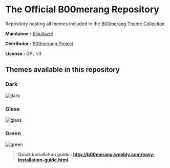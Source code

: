 # The Official B00merang Repository

Repository hosting all themes included in the [B00merang Theme Collection](http://b00merang.weebly.com/b00merang-collection.html)

**Maintainer :** [Elbullazul](https://github.com/elbullazul)

**Distributor :** [B00merang Project](https://github.com/B00merang-Project)

**License :** GPL v3

## Themes available in this repository

### Dark

![dark](http://b00merang.weebly.com/uploads/1/6/8/1/16813022/screenshot-2016-09-27-11-40-51.png)

### Glass

![glass](http://b00merang.weebly.com/uploads/1/6/8/1/16813022/140909810.png)

### Green

![green](http://b00merang.weebly.com/uploads/1/6/8/1/16813022/271897781.png)

> **Quick installation guide : http://b00merang.weebly.com/easy-installation-guide.html**
